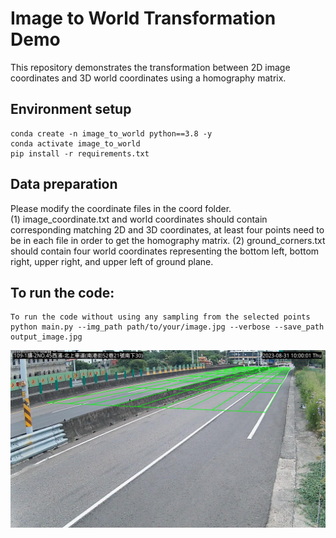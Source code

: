 # Image to World Transformation Demo
This repository demonstrates the transformation between 2D image coordinates and 3D world coordinates using a homography matrix.

## Environment setup
```
conda create -n image_to_world python==3.8 -y
conda activate image_to_world
pip install -r requirements.txt
```
## Data preparation
Please modify the coordinate files in the coord folder.    
(1) image_coordinate.txt and world coordinates should contain corresponding matching 2D and 3D coordinates, at least four points need to be in each file in order to get the homography matrix. (2) ground_corners.txt should contain four world coordinates representing the bottom left, bottom right, upper right, and upper left of ground plane. 
## To run the code:
```
To run the code without using any sampling from the selected points
python main.py --img_path path/to/your/image.jpg --verbose --save_path output_image.jpg
```
<img src="image/result.jpg" width="900" />
